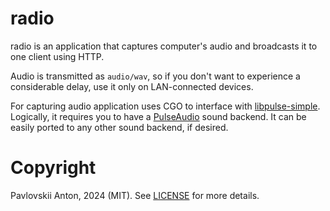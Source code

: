 # radio

radio is an application that captures computer's audio and broadcasts it to one client using HTTP.

Audio is transmitted as `audio/wav`, so if you don't want to experience a considerable delay, use it only on LAN-connected devices.

For capturing audio application uses CGO to interface with [libpulse-simple](https://freedesktop.org/software/pulseaudio/doxygen/simple.html). Logically, it requires you to have a [PulseAudio](https://www.freedesktop.org/wiki/Software/PulseAudio/) sound backend. It can be easily ported to any other sound backend, if desired.

# Copyright

Pavlovskii Anton, 2024 (MIT). See [LICENSE](LICENSE) for more details.
